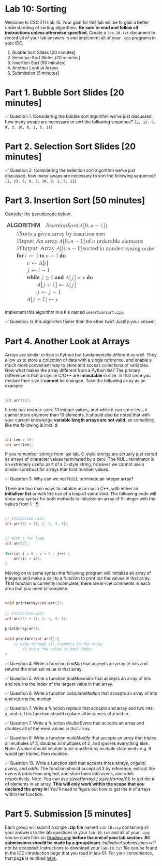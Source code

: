# Lab 10: Sorting

Welcome to CSC 211 Lab 10. Your goal for this lab will be to gain a better understanding of sorting algorithms. **Be sure to read and follow all instructions unless otherwise specified.**  Create a `lab-10.txt` document to record all of your lab answers in and implement all of your `.cpp` programs in your IDE.

1. Bubble Sort Slides [20 minutes]<br> 
2. Selection Sort Slides [20 minutes]<br> 
3. Insertion Sort [50 minutes] <br>
4. Another Look at Arrays
5. Submission [5 minutes]

# Part 1. Bubble Sort Slides [20 minutes]


:white_check_mark: Question 1. Considering the bubble sort algorithm we've just discussed, how many swaps are necessary to sort the following sequence? `[2, 13, 6, 9, 3, 10, 8, 1, 5, 11]`

# Part 2. Selection Sort Slides [20 minutes]


:white_check_mark: Question 2. Considering the selection sort algorithm we've just discussed, how many swaps are necessary to sort the following sequence? `[2, 13, 6, 9, 3, 10, 8, 1, 5, 11]`


# Part 3. Insertion Sort [50 minutes]


Consider the pseudocode below:

<img src="images/insert.jpg">

Implement this algorithm in a file named `insertionSort.cpp`.

:white_check_mark: Question. Is this algorithm faster than the other two? Justify your answer. <br>

# Part 4. Another Look at Arrays

Arrays are similar to lists in Python but fundamentally different as well. They allow us to store a collection of data with a single reference, and enable a much more convenient way to store and access collections of variables. Now what makes the array different from a Python list? The primary difference is that arrays in C/C++ are **immutable** in size. In that once you declare their size it **cannot** be changed. Take the following array as an example:

```c++

int arr[10];

```

It only has room to store 10 integer values, and while it can store less, it cannot store anymore than 10 elements. It should also be noted that with your current knowledge **variable length arrays are not valid**, so something like the following is invalid:

```c++

int len = 10;
int arr[len];

```

If you remember strings from last lab, C-style strings are actually just stored as arrays of character values terminated by a zero. The NULL terminator is an extremely useful part of a C-style string, however we cannot use a similar construct for arrays that hold number values.

:white_check_mark: Question 3. Why can we not NULL terminate an integer array?

There are two main ways to initalize an array in C++, with either an **initializer list** or with the use of a loop of some kind. The following code will show you syntax for both methods to initialize an array of 5 integer with the values from 1 - 5:

```c++

// Initialize List
int arr[5] = {1, 2, 3, 4, 5};

```

```c++

// With a for loop
int arr[5];

for(int i = 0 ; i < 5 ; i++) {
    arr[i] = i+1;
}

```

Moving on to some syntax the following program will intitalize an array of integers and make a call to a function to print out the values in that array. That function is currently incomplete, there are in-line comments in each area that you need to complete:

```c++

void printArray(int arr[]);

// Initialize List
int arr[5] = {1, 2, 3, 4, 5};

printArray(arr);

void printArr(int arr[]){
    // Loop through all elements in the array
        // Print the value at each index
}

```

:white_check_mark: Question 4. Write a function *findMin* that accepts an array of ints and returns the smallest value in that array.

:white_check_mark: Question 5. Write a function *findMaxIndex* that accepts an array of ints and returns the index of the largest value in that array.

:white_check_mark: Question 6. Write a function *calculateMedian* that accepts an array of ints and returns the median.

:white_check_mark: Question 7. Write a function *replace* that accepts and array and two ints: *x*, and *n*. This function should replace all instances of *x* with *n*.

:white_check_mark: Question 7. Write a function *doubleEvens* that accepts an array and doubles all of the even values in that array.

:white_check_mark: Question 9. Write a function *multiModify* that accepts an array that triples all multiples of 3, doubles all multiples of 2, and ignores everything else. Note: A value should be able to be modified by multiple statements e.g. 6 would get tripled, then doubled.

:white_check_mark: Question 10. Write a function *split* that accepts three arrays, *original*, *evens*, and *odds*. The function should accept all 3 by reference, extract the evens & odds from *original*, and store them into *evens*, and *odds* respectively.
Note: You can use *sizeof(array) / sizeof(array[0])* to get the # of elements in an array. **This will only work within the scope that you declared the array in!** You'll need to figure out how to get the # of arrays within the function.


# Part 5. Submission [5 minutes]

Each group will submit a single **.zip file** named `lab-10.zip` containing all your answers to the lab questions in your `lab-10.txt` and all of your `.cpp` source code files on [Gradescope](http://gradescope.com) **before the end of your lab section**. **All submissions should be made by a group/team.** *Individual submissions will not be accepted.* Instructions to download your `lab-10.txt` file can be found in the IDE introduction page that you read in lab-01. For your convenience, that page is relinked [here](https://cs50.readthedocs.io/ide/online/).
